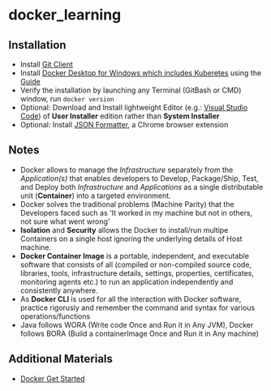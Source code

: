 # docker_learning

## Installation
 - Install [Git Client](https://git-scm.com/downloads)
 - Install [Docker Desktop for Windows which includes Kuberetes](https://www.docker.com/products/docker-desktop) using the [Guide](https://docs.docker.com/docker-for-windows/install)
 - Verify the installation by launching any Terminal (GitBash or CMD) window, run `docker version`
 - Optional: Download and Install lightweight Editor (e.g.: [Visual Studio Code](https://code.visualstudio.com)) of **User Installer** edition rather than **System Installer**
 - Optional: Install [JSON Formatter](https://chrome.google.com/webstore/detail/json-formatter/bcjindcccaagfpapjjmafapmmgkkhgoa), a Chrome browser extension
 
 ## Notes
 - Docker allows to manage the _Infrastructure_ separately from the _Application(s)_ that enables developers to Develop, Package/Ship, Test, and Deploy both _Infrastructure_ and _Applications_ as a single distributable unit (**Container**) into a targeted environment.
 - Docker solves the traditional problems (Machine Parity) that the Developers faced such as 'It worked in my machine but not in others, not sure what went wrong'
 - **Isolation** and **Security** allows the Docker to install/run multipe Containers on a single host ignoring the underlying details of Host machine.
 - **Docker Container Image** is a portable, independent, and executable software that consists of all (compiled or non-compiled source code, libraries, tools, infrastructure details, settings, properties, certificates, monitoring agents etc.) to run an application independently and consistently anywhere.
 - As **Docker CLI** is used for all the interaction with Docker software, practice rigorusly and remember the command and syntax for various operations/functions
 - Java follows WORA (Write code Once and Run it in Any JVM), Docker follows BORA (Build a containerImage Once and Run it in Any machine)


## Additional Materials
- [Docker Get Started](https://docs.docker.com/get-started)
